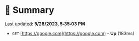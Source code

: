 # 📖 Summary
Last updated: **5/28/2023, 5:35:03 PM**

- `GET` [https://google.com](https://google.com) - **Up** (183ms)
